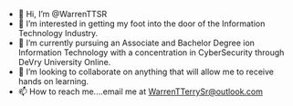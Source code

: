 - 👋 Hi, I’m @WarrenTTSR
- 👀 I’m interested in getting my foot into the door of the Information Technology Industry.
- 🌱 I’m currently pursuing an Associate and Bachelor Degree ion Information Technology with a concentration in CyberSecurity through DeVry University Online.
- 💞️ I’m looking to collaborate on anything that will allow me to receive hands on learning.
- 📫 How to reach me....email me at WarrenTTerrySr@outlook.com

<!---
WarrenTTSR/WarrenTTSR is a ✨ special ✨ repository because its `README.md` (this file) appears on your GitHub profile.
You can click the Preview link to take a look at your changes.
--->
